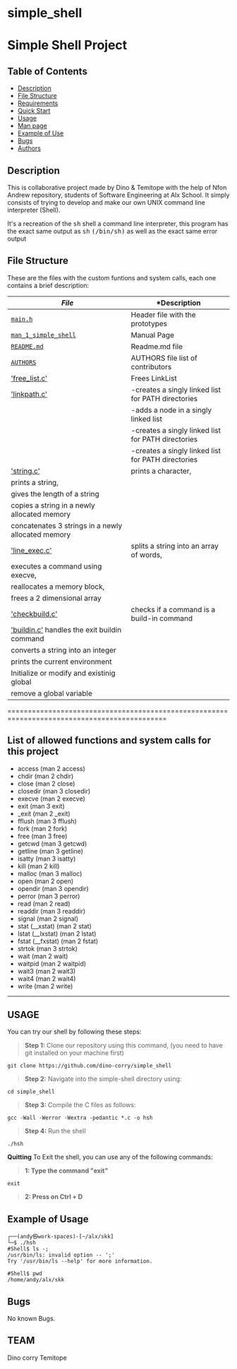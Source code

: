 # simple_shell

# Simple Shell Project

## Table of Contents
* [Description](#description)
* [File Structure](#file-structure)
* [Requirements](#requirements)
* [Quick Start](#quick-start)
* [Usage](#usage)
* [Man page](#man-page)
* [Example of Use](#example-of-use)
* [Bugs](#bugs)
* [Authors](#authors)

## Description
This is collaborative project made by Dino & Temitope with the help of Nfon Andrew repository, students of Software Engineering at Alx School. It simply consists of trying to develop and make our own UNIX command line interpreter (Shell).

 It's a recreation of the <kbd>sh</kbd> shell a command line interpreter, this program has the exact same output as <kbd>sh</kbd> <kbd>(/bin/sh)</kbd> as well as the exact same error output
 ## File Structure

These are the files with the custom funtions and system calls, each one contains a brief description:

|   ***File***                                  |  ***Description**		 	     |
|-----------------------------------------------|--------------------------------------------|
|  [`main.h`](./main.h)              	|  Header file with the prototypes 	     |
|  [`man_1_simple_shell`](./man_1_simple_shell) | Manual Page                      	     |
|  [`README.md`](./README.md)                   | Readme.md file	          	     |
|  [`AUTHORS`](./AUTHORS)                       | AUTHORS file list of contributors          |
|  ['free_list.c'](./free_list.c)    | Frees LinkList		   		             |
|  ['linkpath.c'](./linkpath.c)      | -creates a singly linked list for PATH directories     |
|                                    | -adds a node in a singly linked list                   |
|                                    | -creates a singly linked list for PATH directories     |
|                                    | -creates a singly linked list for PATH directories     |
|  ['string.c'](./string.c)          |  prints a character,                                  |
|                                       prints a string,                                     |
|				       gives the length of a string                         |
|			               copies a string in a newly allocated memory          |
|				       concatenates 3 strings in a newly allocated memory   |
|  ['line_exec.c'](./link_exec.c)    |  splits a string into an array of words,	             |
|  				       executes a command using execve,		     |
|                                      reallocates a memory block,			     |
|			              frees a 2 dimensional array			     |
|  ['checkbuild.c'](./checkbuild.c)  |  checks if a command is a build-in command     	     |
|  ['buildin.c'](./buildin.c)          handles the exit buildin command                     |
|  			      	       converts a string into an integer                    |
|				       prints the current environment                       |
|                                      Initialize or modify and existinig global            |
|                                      remove a global variable                             |
=============================================================================================

## List of allowed functions and system calls for this project
 - access (man 2 access)
 - chdir (man 2 chdir)
 - close (man 2 close)
 - closedir (man 3 closedir)
 - execve (man 2 execve)
 - exit (man 3 exit)
 - _exit (man 2 _exit)
 - fflush (man 3 fflush)
 - fork (man 2 fork)
 - free (man 3 free)
 - getcwd (man 3 getcwd)
 - getline (man 3 getline)
 - isatty (man 3 isatty)
 - kill (man 2 kill)
 - malloc (man 3 malloc)
 - open (man 2 open)
 - opendir (man 3 opendir)
 - perror (man 3 perror)
 - read (man 2 read)
 - readdir (man 3 readdir)
 - signal (man 2 signal)
 - stat (__xstat) (man 2 stat)
 - lstat (__lxstat) (man 2 lstat)
 - fstat (__fxstat) (man 2 fstat)
 - strtok (man 3 strtok)
 - wait (man 2 wait)
 - waitpid (man 2 waitpid)
 - wait3 (man 2 wait3)
 - wait4 (man 2 wait4)
 - write (man 2 write)
****

## USAGE
You can try our shell by following these steps:
> **Step 1:** Clone our repository using this command, (you need to have git installed on your machine first)
````
git clone https://github.com/dino-corry/simple_shell
````
> **Step 2:** Navigate into the simple-shell directory using:
````
cd simple_shell
````
> **Step 3:** Compile the C files as follows:
````
gcc -Wall -Werror -Wextra -pedantic *.c -o hsh
````
> **Step 4:** Run the shell
````
./hsh
````
**Quitting**
To Exit the shell, you can use any of the following commands:
> **1: Type the command "exit"**
````
exit
````
> **2: Press on Ctrl + D**

## Example of Usage
````
┌──(andy㉿work-spaces)-[~/alx/skk]
└─$ ./hsh
#Shell$ ls -;
/usr/bin/ls: invalid option -- ';'
Try '/usr/bin/ls --help' for more information.

#Shell$ pwd
/home/andy/alx/skk

````
## Bugs
No known Bugs.

## TEAM
Dino corry
Temitope

[GitHub/dino-corry]: <https://github.com/dino-corry>
[Twitter/dino_corry]: <https://twitter.com/dino_corry>

